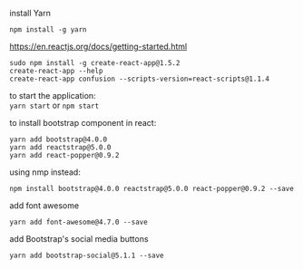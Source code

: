 install Yarn<br>
```
npm install -g yarn
```
https://en.reactjs.org/docs/getting-started.html
```
sudo npm install -g create-react-app@1.5.2
create-react-app --help
create-react-app confusion --scripts-version=react-scripts@1.1.4
```
to start the application:<br>
```yarn start``` or ```npm start```

to install bootstrap component in react:<br>
```
yarn add bootstrap@4.0.0
yarn add reactstrap@5.0.0
yarn add react-popper@0.9.2
```
using nmp instead:<br>
```
npm install bootstrap@4.0.0 reactstrap@5.0.0 react-popper@0.9.2 --save
```
add font awesome<br>
```
yarn add font-awesome@4.7.0 --save
```
add Bootstrap's social media buttons
```
yarn add bootstrap-social@5.1.1 --save
```

